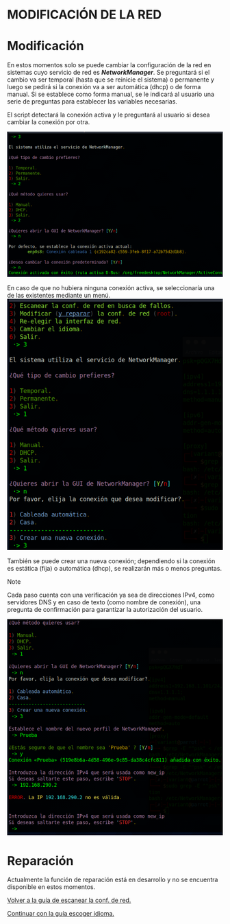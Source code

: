 # MODIFICACIÓN DE LA RED

# Modificación

En estos momentos solo se puede cambiar la configuración de la red en sistemas cuyo servicio de red es ***NetworkManager***.
Se preguntará si el cambio va ser temporal (hasta que se reinicie el sistema) o permanente y luego se pedirá si la conexión va a ser automática (dhcp) o de forma manual. Si se establece como forma manual, se le indicará al usuario una serie de preguntas para establecer las variables necesarias.

El script detectará la conexión activa y le preguntará al usuario si desea cambiar la conexión por otra.

![Cambiar la conf. de red.](/images/3-choose.png)

En caso de que no hubiera ninguna conexión activa, se seleccionaría una de las existentes mediante un menú. 
![Crear nueva conexión](/images/Create-Connection-NMCLI1.png)

También se puede crear una nueva conexión; dependiendo si la conexión es estática (fija) o automática (dhcp), se realizarán más o menos preguntas.


> [!NOTE]
> Cada paso cuenta con una verificación ya sea de direcciones IPv4, como servidores DNS y en caso de texto (como nombre de conexión), una pregunta de confirmación para garantizar la autorización del usuario.



![Crear nueva conexión](/images/Create-Connection-NMCLI2.png)




# Reparación

Actualmente la función de reparación está en desarrollo y no se encuentra disponible en estos momentos.



[Volver a la guía de escanear la conf. de red.](/docs/Scan-network.MD)


[Continuar con la guía escoger idioma.](/docs/Choose-lang.MD)